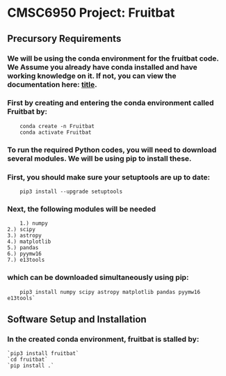 # CMSC6950 Project: Fruitbat

## Precursory Requirements

### We will be using the conda environment for the fruitbat code. We Assume you already have conda installed and have working knowledge on it. If not, you can view the documentation here: [title](https://docs.conda.io/en/latest/).

### First by creating and entering the conda environment called Fruitbat by:
        conda create -n Fruitbat
        conda activate Fruitbat

### To run the required Python codes, you will need to download several modules. We will be using pip to install these.
### First, you should make sure your setuptools are up to date:
        pip3 install --upgrade setuptools

### Next, the following modules will be needed
        1.) numpy
	2.) scipy
	3.) astropy
	4.) matplotlib
	5.) pandas
	6.) pyymw16
	7.) e13tools
### which can be downloaded simultaneously using pip:
        pip3 install numpy scipy astropy matplotlib pandas pyymw16 e13tools`

## Software Setup and Installation

### In the created conda environment, fruitbat is stalled by:
	`pip3 install fruitbat`
	`cd fruitbat`
	`pip install .`

